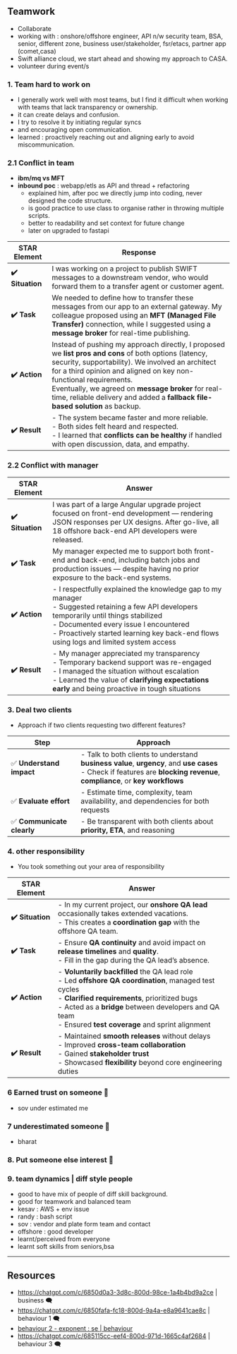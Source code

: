 ## Teamwork
- Collaborate 
- working with : onshore/offshore engineer, API n/w security team, BSA, senior, different zone, business user/stakeholder, fsr/etacs, partner app (comet,casa)
- Swift alliance cloud, we start ahead and showing my approach to CASA.
- volunteer during event/s



### 1. Team hard to work on
- I generally work well with most teams, but I find it difficult when working with teams that lack transparency or ownership. 
- it can create delays and confusion.
- I try to resolve it by initiating regular syncs
- and encouraging open communication.
- learned : proactively reaching out and aligning early to avoid miscommunication.

### 2.1 Conflict in team
- **ibm/mq vs MFT**
- **inbound poc** : webapp/etls as API and thread + refactoring
    - explained him, after poc we directly jump into coding, never designed the code structure.
    - is good practice to use class to organise rather in throwing multiple scripts.
    - better to readability and set context for future change
    - later on upgraded to fastapi

| **STAR Element** | **Response**                                                                                                                                                                                                                                                                                                                                                            |
| ---------------- | ----------------------------------------------------------------------------------------------------------------------------------------------------------------------------------------------------------------------------------------------------------------------------------------------------------------------------------------------------------------------- |
| **✔️ Situation** | I was working on a project to publish SWIFT messages to a downstream vendor, who would forward them to a transfer agent or customer agent.                                                                                                                                                                                                                              |
| **✔️ Task**      | We needed to define how to transfer these messages from our app to an external gateway. My colleague proposed using an **MFT (Managed File Transfer)** connection, while I suggested using a **message broker** for real-time publishing.                                                                                                                               |
| **✔️ Action**    | Instead of pushing my approach directly, I proposed we **list pros and cons** of both options (latency, security, supportability). We involved an architect for a third opinion and aligned on key non-functional requirements.<br>Eventually, we agreed on **message broker** for real-time, reliable delivery and added a **fallback file-based solution** as backup. |
| **✔️ Result**    | - The system became faster and more reliable.<br>- Both sides felt heard and respected.<br>- I learned that **conflicts can be healthy** if handled with open discussion, data, and empathy.                                                                                                                                                                            |

### 2.2 Conflict with manager
| **STAR Element** | **Answer**                                                                                                                                                                                                                                                                       |
| ---------------- | -------------------------------------------------------------------------------------------------------------------------------------------------------------------------------------------------------------------------------------------------------------------------------- |
| **✔️ Situation** | I was part of a large Angular upgrade project focused on front-end development — rendering JSON responses per UX designs. After go-live, all 18 offshore back-end API developers were released.                                                                                  |
| **✔️ Task**      | My manager expected me to support both front-end and back-end, including batch jobs and production issues — despite having no prior exposure to the back-end systems.                                                                                                            |
| **✔️ Action**    | - I respectfully explained the knowledge gap to my manager<br>- Suggested retaining a few API developers temporarily until things stabilized<br>- Documented every issue I encountered<br>- Proactively started learning key back-end flows using logs and limited system access |
| **✔️ Result**    | - My manager appreciated my transparency<br>- Temporary backend support was re-engaged<br>- I managed the situation without escalation<br>- Learned the value of **clarifying expectations early** and being proactive in tough situations                                       |


### 3. Deal two clients
- Approach if two clients requesting two different features?

| **Step**                      | **Approach**                                                                                                                                                                  |
| ----------------------------- | ----------------------------------------------------------------------------------------------------------------------------------------------------------------------------- |
| ✅ **Understand impact**       | - Talk to both clients to understand **business value**, **urgency**, and **use cases**<br>- Check if features are **blocking revenue**, **compliance**, or **key workflows** |
| ✅ **Evaluate effort**         | - Estimate time, complexity, team availability, and dependencies for both requests                                                                                            |
| ✅ **Communicate clearly**     | - Be transparent with both clients about **priority, ETA**, and reasoning                                                                                                     |

### 4. other responsibility
- You took something out your area of responsibility

| **STAR Element** | **Answer**                                                                                                                                                                                                                                                               |
| ---------------- | ------------------------------------------------------------------------------------------------------------------------------------------------------------------------------------------------------------------------------------------------------------------------ |
| **✔️ Situation** | - In my current project, our **onshore QA lead** occasionally takes extended vacations.<br>- This creates a **coordination gap** with the offshore QA team.                                                                                                              |
| **✔️ Task**      | - Ensure **QA continuity** and avoid impact on **release timelines** and **quality**.<br>- Fill in the gap during the QA lead’s absence.                                                                                                                                 |
| **✔️ Action**    | - **Voluntarily backfilled** the QA lead role<br>- Led **offshore QA coordination**, managed test cycles<br>- **Clarified requirements**, prioritized bugs<br>- Acted as a **bridge** between developers and QA team<br>- Ensured **test coverage** and sprint alignment |
| **✔️ Result**    | - Maintained **smooth releases** without delays<br>- Improved **cross-team collaboration**<br>- Gained **stakeholder trust**<br>- Showcased **flexibility** beyond core engineering duties                                                                               |

### 6 Earned trust on someone 🔸
- sov under estimated me

### 7 underestimated someone 🔸
- bharat

### 8. Put someone else interest 🔸

### 9. team dynamics | diff style people 
- good to have mix of people of diff skill background.
- good for teamwork and balanced team
- kesav : AWS + env issue
- randy : bash script
- sov : vendor and plate form team and contact
- offshore : good developer
- learnt/perceived from everyone 
- learnt soft skills from seniors,bsa

---
## Resources
- https://chatgpt.com/c/6850d0a3-3d8c-800d-98ce-1a4b4bd9a2ce | business 🗨️
- https://chatgpt.com/c/6850fafa-fc18-800d-9a4a-e8a9641cae8c | behaviour 1 🗨️
- [behaviour 2 - exponent : se | behaviour ](https://www.tryexponent.com/questions?page=2&role=swe&type=behavioral)
- https://chatgpt.com/c/685115cc-eef4-800d-971d-1665c4af2684 | behaviour 3 🗨️



